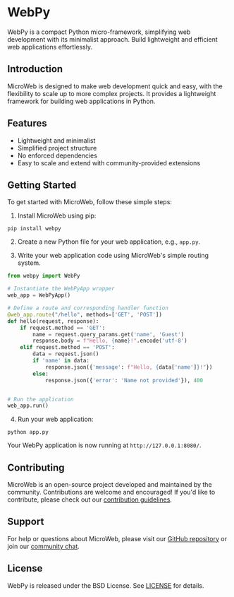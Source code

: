 # WebPy

WebPy is a compact Python micro-framework, simplifying web development with its minimalist approach. Build lightweight and efficient web applications effortlessly.

## Introduction

MicroWeb is designed to make web development quick and easy, with the flexibility to scale up to more complex projects. It provides a lightweight framework for building web applications in Python.

## Features

- Lightweight and minimalist
- Simplified project structure
- No enforced dependencies
- Easy to scale and extend with community-provided extensions

## Getting Started

To get started with MicroWeb, follow these simple steps:

1. Install MicroWeb using pip:

```
pip install webpy
```

2. Create a new Python file for your web application, e.g., `app.py`.

3. Write your web application code using MicroWeb's simple routing system.

```python
from webpy import WebPy

# Instantiate the WebPyApp wrapper
web_app = WebPyApp()

# Define a route and corresponding handler function
@web_app.route("/hello", methods=['GET', 'POST'])
def hello(request, response):
    if request.method == 'GET':
        name = request.query_params.get('name', 'Guest')
        response.body = f"Hello, {name}!".encode('utf-8')
    elif request.method == 'POST':
        data = request.json()
        if 'name' in data:
            response.json({'message': f"Hello, {data['name']}!"})
        else:
            response.json({'error': 'Name not provided'}), 400


# Run the application
web_app.run()

```

4. Run your web application:

```
python app.py
```

Your WebPy application is now running at `http://127.0.0.1:8080/`.

## Contributing

MicroWeb is an open-source project developed and maintained by the community. Contributions are welcome and encouraged! If you'd like to contribute, please check out our [contribution guidelines](CONTRIBUTING.md).

## Support

For help or questions about MicroWeb, please visit our [GitHub repository](https://github.com/microweb/microweb) or join our [community chat](https://discord.gg/microweb).

## License

WebPy is released under the BSD License. See [LICENSE](LICENSE) for details.

